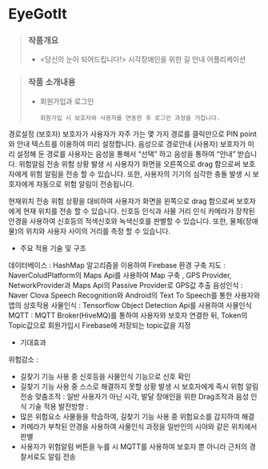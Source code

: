 # EyeGotIt

> ### 작품개요
> * <당신의 눈이 되어드립니다!> 시각장애인을 위한 길 안내 어플리케이션

> ### 작품 소개내용
> * 회원가입과 로그인
>	```
>	회원가입 시 보호자와 사용자를 연동한 후 로그인 과정을 거칩니다. 
>	```


경로설정 (보호자)
보호자가 사용자가 자주 가는 몇 가지 경로를 클릭만으로 PIN point와 안내 텍스트를 이용하여 미리 설정합니다. 
음성으로 경로안내 (사용자) 
보호자가 미리 설정해 둔 경로를 사용자는 음성을 통해서 “선택” 하고 음성을 통하여 “안내” 받습니다. 
위험알림 전송
위험 상황 발생 시 사용자가 화면을 오른쪽으로 drag 함으로써 보호자에게 위험 알림을 전송 할 수 있습니다. 
또한, 사용자의 기기의 심각한 충돌 발생 시 보호자에게 자동으로 위험 알림이 전송됩니다. 

현재위치 전송
위험 상황을 대비하여 사용자가 화면을 왼쪽으로 drag 함으로써 보호자에게 현재 위치를 전송 할 수 있습니다. 
신호등 인식과 사물 거리 인식 
카메라가 장착된 안경을 사용하여 신호등의 적색신호와 녹색신호를 판별할 수 있습니다. 
또한, 물체(장애물)의 위치와 사용자 사이의 거리를 측정 할 수 있습니다. 


 - 주요 적용 기술 및 구조

데이터베이스 : HashMap 알고리즘을 이용하여 Firebase 환경 구축
지도 : NaverColudPlatform의 Maps Api를 사용하여 Map 구축 , GPS Provider, NetworkProvider과 Maps Api의 Passive Provider로 GPS값 추출
음성인식 : Naver Clova Speech Recognition와 Android의 Text To Speech를 통한 사용자와 앱의 상호작용
사물인식 : Tensorflow Object Detection Api를 사용하여 사물인식
MQTT : MQTT Broker(HiveMQ)를 통하여 사용자와 보호자 연결한 뒤, Token의 Topic값으로 회원가입시 Firebase에 저장되는 topic값을 지정 




 - 기대효과

위험감소 :
 - 길찾기 기능 사용 중 신호등을 사물인식 기능으로 신호 확인 
 - 길찾기 기능 사용 중 스스로 해결하지 못할 상황 발생 시 보호자에게 즉시 위험 알림 전송
맞춤조작 : 일반 사용자가 아닌 시각, 발달 장애인을 위한 Drag조작과 음성 인식 기술 적용
발전방향 :
 - 많은 위험요소 사물들을 학습하여, 길찾기 기능 사용 중 위험요소를 감지하여 해결
 - 카메라가 부착된 안경을 사용하여 사물인식 과정을 일반인의 시야와 같은 위치에서 판별
 - 사용자가 위험알림 버튼을 누를 시 MQTT를 사용하여 보호자 뿐 아니라 근처의 경찰서로도 알림 전송
